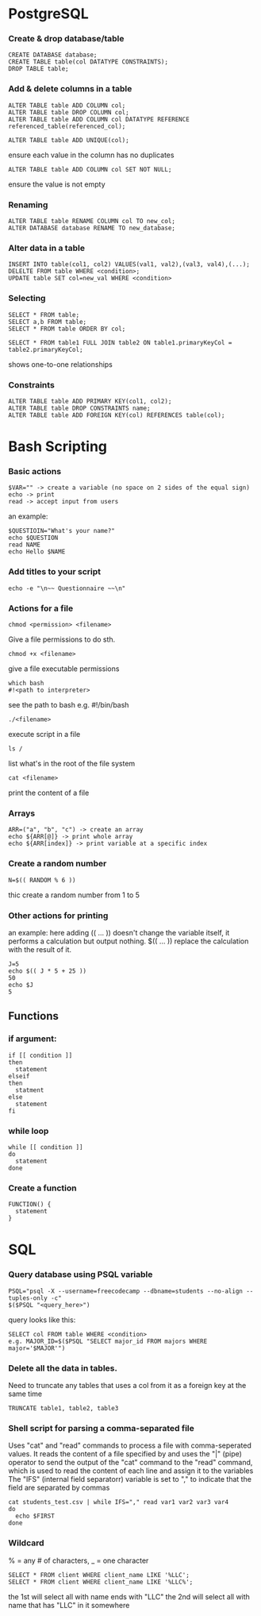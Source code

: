 # PostgreSQL
### Create & drop database/table
```
CREATE DATABASE database;
CREATE TABLE table(col DATATYPE CONSTRAINTS);
DROP TABLE table;
```
### Add & delete columns in a table 
```
ALTER TABLE table ADD COLUMN col;
ALTER TABLE table DROP COLUMN col;
ALTER TABLE table ADD COLUMN col DATATYPE REFERENCE referenced_table(referenced_col);
```
```
ALTER TABLE table ADD UNIQUE(col); 
```
ensure each value in the column has no duplicates
```
ALTER TABLE table ADD COLUMN col SET NOT NULL; 
```
ensure the value is not empty
### Renaming
```
ALTER TABLE table RENAME COLUMN col TO new_col;
ALTER DATABASE database RENAME TO new_database;
```
### Alter data in a table 
```
INSERT INTO table(col1, col2) VALUES(val1, val2),(val3, val4),(...);
DELELTE FROM table WHERE <condition>;
UPDATE table SET col=new_val WHERE <condition>
```

### Selecting
```
SELECT * FROM table;
SELECT a,b FROM table;
SELECT * FROM table ORDER BY col;
```
```
SELECT * FROM table1 FULL JOIN table2 ON table1.primaryKeyCol = table2.primaryKeyCol; 
```
shows one-to-one relationships

### Constraints
```
ALTER TABLE table ADD PRIMARY KEY(col1, col2);
ALTER TABLE table DROP CONSTRAINTS name;
ALTER TABLE table ADD FOREIGN KEY(col) REFERENCES table(col);
```

# Bash Scripting
### Basic actions
```
$VAR="" -> create a variable (no space on 2 sides of the equal sign)
echo -> print
read -> accept input from users 
```

an example: 
```
$QUESTIOIN="What's your name?" 
echo $QUESTION
read NAME
echo Hello $NAME
```

### Add titles to your script 
```
echo -e "\n~~ Questionnaire ~~\n"
```

### Actions for a file
```
chmod <permission> <filename>
```
Give a file permissions to do sth.
```
chmod +x <filename>
```
give a file executable permissions

```
which bash
#!<path to interpreter>
```
see the path to bash
e.g. #!/bin/bash
```
./<filename>
```
execute script in a file
```
ls /
```
list what's in the root of the file system
```
cat <filename>
```
print the content of a file 

### Arrays
```
ARR=("a", "b", "c") -> create an array
echo ${ARR[@]} -> print whole array
echo ${ARR[index]} -> print variable at a specific index
```

### Create a random number
```
N=$(( RANDOM % 6 ))
```
thic create a random number from 1 to 5

### Other actions for printing
an example:
here adding (( ... )) doesn't change the variable itself, it performs a calculation but output nothing.
$(( ... )) replace the calculation with the result of it.
```
J=5
echo $(( J * 5 + 25 ))
50
echo $J
5
```

## Functions

### if argument:
```
if [[ condition ]]
then
  statement
elseif
then
  statment
else 
  statement
fi 
```

### while loop
```
while [[ condition ]]
do
  statement
done 
```

### Create a function
```
FUNCTION() {
  statement
}
```
# SQL
### Query database using PSQL variable
```
PSQL="psql -X --username=freecodecamp --dbname=students --no-align --tuples-only -c"
$($PSQL "<query_here>")
```
query looks like this: 
```
SELECT col FROM table WHERE <condition>
e.g. MAJOR_ID=$($PSQL "SELECT major_id FROM majors WHERE major='$MAJOR'")
```

### Delete all the data in tables.
Need to truncate any tables that uses a col from it as a foreign key at the same time 
```
TRUNCATE table1, table2, table3
```

### Shell script for parsing a comma-separated file 
Uses "cat" and "read" commands to process a file with comma-seperated values. It reads the content of a file specified by <filename> and uses the "|" (pipe) operator to send the output of the "cat" command to the "read" command, which is used to read the content of each line and assign it to the variables  
The "IFS" (internal field separatorr) variable is set to "," to indicate that the field are separated by commas
```
cat students_test.csv | while IFS="," read var1 var2 var3 var4
do
  echo $FIRST
done
```

### Wildcard
% = any # of characters, _ = one character
```
SELECT * FROM client WHERE client_name LIKE '%LLC';
SELECT * FROM client WHERE client_name LIKE '%LLC%';
```
the 1st will select all with name ends with "LLC"
the 2nd will select all with name that has "LLC" in it somewhere

